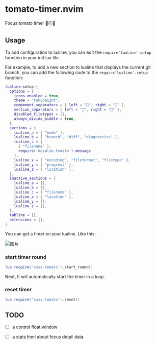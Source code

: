 # tomato-timer.nvim
Focus tomato timer 🍅🕗🎯

## Usage

To add configuration to lualine, you can edit the `require'lualine'.setup` function in your init.lua file.

For example, to add a new section to lualine that displays the current git branch, you can add the following code to the `require'lualine'.setup` function:

```lua
lualine.setup {
  options = {
    icons_enabled = true,
    theme = "tokyonight",
    component_separators = { left = "", right = "" },
    section_separators = { left = "", right = "" },
    disabled_filetypes = {},
    always_divide_middle = true,
  },
  sections = {
    lualine_a = { "mode" },
    lualine_b = { "branch", "diff", "diagnostics" },
    lualine_c = {
      { "filename" },
      require('kevalin.tomato').message
    },
    lualine_x = { "encoding", "fileformat", "filetype" },
    lualine_y = { "progress" },
    lualine_z = { "location" },
  },
  inactive_sections = {
    lualine_a = {},
    lualine_b = {},
    lualine_c = { "filename" },
    lualine_x = { "location" },
    lualine_y = {},
    lualine_z = {},
  },
  tabline = {},
  extensions = {},
}
```
You can get a timer on your lualine. Like this:

![图片](https://user-images.githubusercontent.com/3123807/220627101-b6edcc46-9f31-41bd-8bc9-6906d3bbb818.png)

### start timer round

```lua
lua require('xxxx.tomato').start_round()
```

Next, It will automatically start the timer in a loop.

### reset timer

```lua
lua require('xxxx.tomato').reset()
```

## TODO

- [ ] a control float window
- [ ] a stats html about focus detail data


